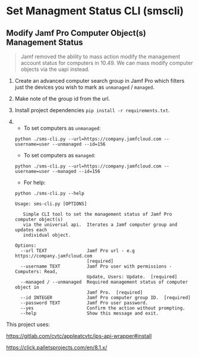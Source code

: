 # Set Managment Status CLI (smscli)
## Modify Jamf Pro Computer Object(s) Management Status

> Jamf removed the ability to mass action modify the management account status for computers in 10.49. We can mass modify computer objects via the uapi instead.

1. Create an advanced computer search group in Jamf Pro which filters just the devices you wish to mark as `unmanaged` / `managed`. 
2. Make note of the group id from the url.
3. Install project dependencies `pip install -r requirements.txt`. 
4. - To set computers as `unmanaged`:
    
    `python ./sms-cli.py --url=https://company.jamfcloud.com --username=user --unmanaged --id=156`
   
   - To set computers as `managed`:
   
   `python ./sms-cli.py --url=https://company.jamfcloud.com --username=user --managed --id=156`

   - For help:
  
   `python ./sms-cli.py --help`
   
   ```
   Usage: sms-cli.py [OPTIONS]

      Simple CLI tool to set the management status of Jamf Pro computer object(s)
      via the universal api.  Iterates a Jamf computer group and updates each
      individual object.

   Options:
     --url TEXT               Jamf Pro url - e.g https://company.jamfcloud.com
                              [required]
     --username TEXT          Jamf Pro user with permissions - Computers: Read,
                              Update, Users: Update.  [required]
     --managed / --unmanaged  Required management status of computer object in
                              Jamf Pro.  [required]
     --id INTEGER             Jamf Pro computer group ID.  [required]
     --password TEXT          Jamf Pro user password.
     --yes                    Confirm the action without prompting.
     --help                   Show this message and exit.
   ```

This project uses:

https://gitlab.com/cvtc/appleatcvtc/jps-api-wrapper#install

https://click.palletsprojects.com/en/8.1.x/
